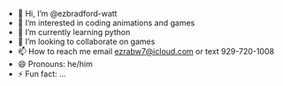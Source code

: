 - 👋 Hi, I’m @ezbradford-watt
- 👀 I’m interested in coding animations and games
- 🌱 I’m currently learning python
- 💞️ I’m looking to collaborate on games 
- 📫 How to reach me email ezrabw7@icloud.com or text 929-720-1008
- 😄 Pronouns: he/him
- ⚡ Fun fact: ...

<!---
ezbradford-watt/ezbradford-watt is a ✨ special ✨ repository because its `README.md` (this file) appears on your GitHub profile.
You can click the Preview link to take a look at your changes.
--->
